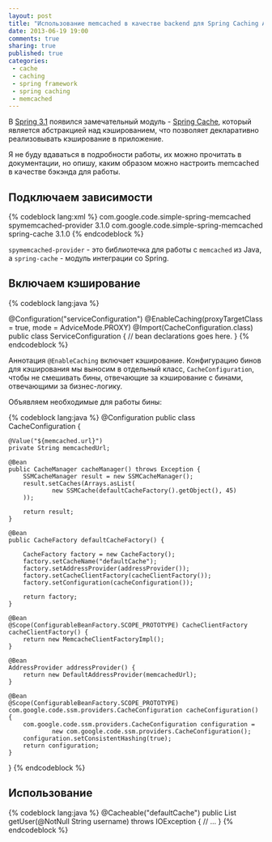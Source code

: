 ```yaml
---
layout: post
title: "Использование memcached в качестве backend для Spring Caching Abstraction"
date: 2013-06-19 19:00
comments: true
sharing: true
published: true
categories:
 - cache
 - caching
 - spring framework
 - spring caching
 - memcached
---
```


В [Spring 3.1](http://static.springsource.org/spring/docs/3.2.x/spring-framework-reference/html/new-in-3.1.html) появился замечательный модуль - [Spring Cache](http://static.springsource.org/spring/docs/3.2.x/spring-framework-reference/html/cache.html), который является абстракцией над кэшированием, что позволяет декларативно реализовывать кэширование в приложение.

Я не буду вдаваться в подробности работы, их можно прочитать в документации, но опишу, каким образом можно настроить memcached в качестве бэкэнда для работы.

## Подключаем зависимости

{% codeblock lang:xml %}
<dependency>
    <groupId>com.google.code.simple-spring-memcached</groupId>
    <artifactId>spymemcached-provider</artifactId>
    <version>3.1.0</version>
</dependency>
<dependency>
    <groupId>com.google.code.simple-spring-memcached</groupId>
    <artifactId>spring-cache</artifactId>
    <version>3.1.0</version>
</dependency>
{% endcodeblock %}

`spymemcached-provider` - это библиотечка для работы с `memcached` из Java, а `spring-cache` - модуль интеграции со Spring.

## Включаем кэширование

{% codeblock lang:java %}

@Configuration("serviceConfiguration")
@EnableCaching(proxyTargetClass = true, mode = AdviceMode.PROXY)
@Import(CacheConfiguration.class)
public class ServiceConfiguration {
  // bean declarations goes here.
}
{% endcodeblock %}

Аннотация `@EnableCaching` включает кэширование. Конфигурацию бинов для кэширования мы выносим в отдельный класс, `CacheConfiguration`, чтобы не смешивать бины, отвечающие за кэширование с бинами, отвечающими за бизнес-логику.

Объявляем необходимые для работы бины:

{% codeblock lang:java %}
@Configuration
public class CacheConfiguration {

    @Value("${memcached.url}")
    private String memcachedUrl;

    @Bean
    public CacheManager cacheManager() throws Exception {
        SSMCacheManager result = new SSMCacheManager();
        result.setCaches(Arrays.asList(
                new SSMCache(defaultCacheFactory().getObject(), 45)
        ));

        return result;
    }

    @Bean
    public CacheFactory defaultCacheFactory() {

        CacheFactory factory = new CacheFactory();
        factory.setCacheName("defaultCache");
        factory.setAddressProvider(addressProvider());
        factory.setCacheClientFactory(cacheClientFactory());
        factory.setConfiguration(cacheConfiguration());

        return factory;
    }

    @Bean
    @Scope(ConfigurableBeanFactory.SCOPE_PROTOTYPE) CacheClientFactory cacheClientFactory() {
        return new MemcacheClientFactoryImpl();
    }

    @Bean
    AddressProvider addressProvider() {
        return new DefaultAddressProvider(memcachedUrl);
    }

    @Bean
    @Scope(ConfigurableBeanFactory.SCOPE_PROTOTYPE)
    com.google.code.ssm.providers.CacheConfiguration cacheConfiguration() {
        com.google.code.ssm.providers.CacheConfiguration configuration =
                new com.google.code.ssm.providers.CacheConfiguration();
        configuration.setConsistentHashing(true);
        return configuration;
    }
}
{% endcodeblock %}

## Использование

{% codeblock lang:java %}
@Cacheable("defaultCache")
public List<User> getUser(@NotNull String username) throws IOException {
    // ...
}
{% endcodeblock %}
